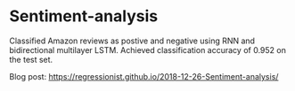 # Sentiment-analysis

Classified Amazon reviews as postive and negative using RNN and bidirectional multilayer LSTM. Achieved classification accuracy of 0.952 on the test set. 

Blog post: https://regressionist.github.io/2018-12-26-Sentiment-analysis/

